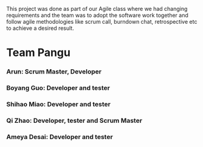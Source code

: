 This project was done as part of our Agile class where we had changing requirements and the team was to adopt the software work together and follow agile methodologies like scrum call, burndown chat, retrospective etc to achieve a desired result.

# Team Pangu 

### Arun: Scrum Master, Developer
### Boyang Guo: Developer and tester
### Shihao Miao: Developer and tester
### Qi Zhao: Developer, tester and Scrum Master
### Ameya Desai: Developer and tester

